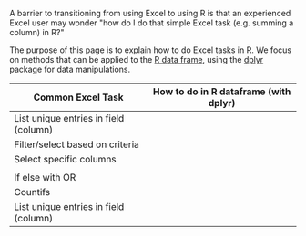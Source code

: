 A barrier to transitioning from using Excel to using R is that an experienced Excel user may wonder "how do I do that simple Excel task (e.g. summing a column) in R?" 

The purpose of this page is to explain how to do Excel tasks in R. We focus on methods that can be applied to the [R data frame](https://www.rdocumentation.org/packages/base/versions/3.6.2/topics/data.frame), using the [dplyr](https://www.rdocumentation.org/packages/dplyr/versions/0.7.8) package for data manipulations.  


| **Common Excel Task** | **How to do in R dataframe (with dplyr)** |
|--|--|
| List unique entries in field (column) |  |
| Filter/select based on criteria |   |
| Select specific columns|   |
|   |  |
| If else with OR |  |
| Countifs |  |
| List unique entries in field (column) |  |


